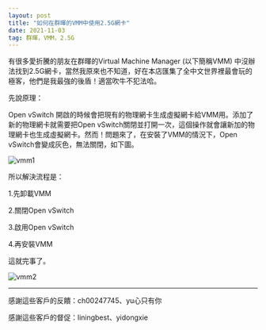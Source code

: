 ```yaml
---
layout: post
title: "如何在群暉的VMM中使用2.5G網卡"
date: 2021-11-03 
tag: 群暉，VMM，2.5G
---
```


有很多愛折騰的朋友在群暉的Virtual Machine Manager (以下簡稱VMM) 中沒辦法找到2.5G網卡，當然我原來也不知道，好在本店匯集了全中文世界裡最會玩的極客，他們是我最強的後盾！適當吹牛不犯法哈。

先說原理：

Open vSwitch 開啟的時候會把現有的物理網卡生成虛擬網卡給VMM用。添加了新的物理網卡就需要把Open vSwitch關閉並打開一次，這個操作就會讓新加的物理網卡也生成虛擬網卡。然而！問題來了，在安裝了VMM的情況下，Open vSwitch會變成灰色，無法關閉，如下圖。

![vmm1](https://user-images.githubusercontent.com/85718974/140062848-bdead79f-256c-475a-a849-d6c95edcfb0f.jpg)


所以解決流程是：

1.先卸載VMM

2.關閉Open vSwitch

3.啟用Open vSwitch

4.再安裝VMM

這就完事了。

![vmm2](https://user-images.githubusercontent.com/85718974/140062865-1762f25f-f06d-4107-b249-fb2aed084196.jpg)

-------------------------------------------

感謝這些客戶的反饋：ch00247745、yu心只有你

感謝這些客戶的督促：liningbest、yidongxie
